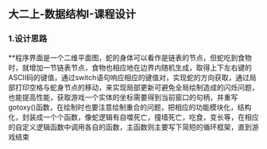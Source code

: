 ## 大二上-数据结构I-课程设计
### 1.设计思路
**程序界面是一个二维平面图，蛇的身体可以看作是链表的节点，但蛇吃到食物时，就增加一节链表节点，食物也相应地在边界内随机生成，取得上下左右键的ASCII码的键值，通过switch语句响应相应的键值对，实现蛇的方向获取，通过局部打印空格与蛇身节点的移动，来实现局部更新可避免全局绘制造成的闪烁问题，也能提高性能，获取游戏一个实体的坐标需要得到当前窗口的句柄，并重写gotoxy()函数，在绘制时也要注意绘制重合的问题，把相应的功能模块化，结构化，封装成一个个函数，像蛇逻辑有自噬死亡，撞墙死亡，吃食，变长等，在相应的自定义逻辑函数中调用各自的函数，主函数则主要写下简短的循环框架，直到游戏结束

